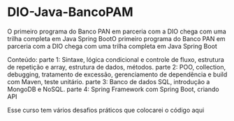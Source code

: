 # DIO-Java-BancoPAM
O primeiro programa do Banco PAN em parceria com a DIO chega com uma trilha completa em Java Spring BootO primeiro programa do Banco PAN em parceria com a DIO chega com uma trilha completa em Java Spring Boot

Conteúdo: parte 1: Sintaxe, lógica condicional e controle de fluxo, estrutura de repetição e array, estrutura de dados, métodos. 
          parte 2: POO, collection, debugging, tratamento de excessão, gerenciamento de dependência e build com Maven, teste unitário.
          parte 3: Banco de dados SQL, introdução a MongoDB e NoSQL.
          parte 4: Spring Framework com Spring Boot, criando API 
          
Esse curso tem vários desafios práticos que colocarei o código aqui
